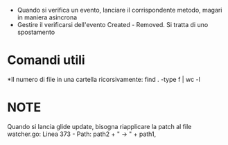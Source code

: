 * Quando si verifica un evento, lanciare il corrispondente metodo, magari in maniera asincrona
* Gestire il verificarsi dell'evento Created - Removed. Si tratta di uno spostamento

# Comandi utili
*Il numero di file in una cartella ricorsivamente:  find . -type f | wc -l

# NOTE
Quando si lancia glide update, bisogna riapplicare la patch al file watcher.go:
Linea 373 - Path:     path2 + " -> " + path1,